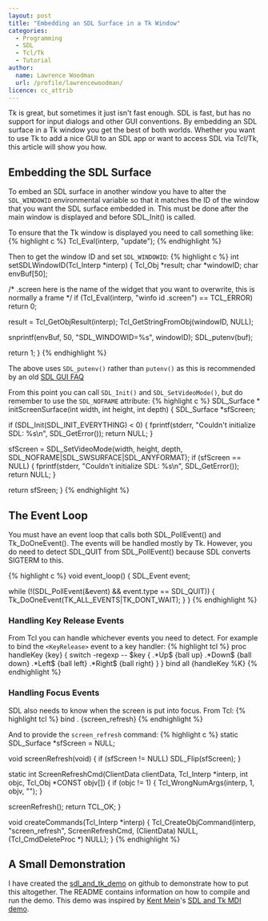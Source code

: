 ```yaml
---
layout: post
title: "Embedding an SDL Surface in a Tk Window"
categories:
  - Programming
  - SDL
  - Tcl/Tk
  - Tutorial
author:
  name: Lawrence Woodman
  url: /profile/lawrencewoodman/
licence: cc_attrib
---
```


Tk is great, but sometimes it just isn't fast enough.  SDL is fast, but has no support for input dialogs and other GUI conventions.  By embedding an SDL surface in a Tk window you get the best of both worlds.  Whether you want to use Tk to add a nice GUI to an SDL app or want to access SDL via Tcl/Tk, this article will show you how.

## Embedding the SDL Surface
To embed an SDL surface in another window you have to alter the `SDL_WINDOWID` environmental variable so that it matches the ID of the window that you want the SDL surface embedded in.  This must be done after the main window is displayed and before SDL_Init() is called.

To ensure that the Tk window is displayed you need to call something like:
{% highlight c %}
Tcl_Eval(interp, "update");
{% endhighlight %}

Then to get the window ID and set `SDL_WINDOWID`:
{% highlight c %}
int
setSDLWindowID(Tcl_Interp *interp)
{
  Tcl_Obj *result;
  char *windowID;
  char envBuf[50];

  /* .screen here is the name of the widget that you want to overwrite,
     this is normally a frame */
  if (Tcl_Eval(interp, "winfo id .screen") == TCL_ERROR)
    return 0;

  result = Tcl_GetObjResult(interp);
  Tcl_GetStringFromObj(windowID, NULL);

  snprintf(envBuf, 50, "SDL_WINDOWID=%s", windowID);
  SDL_putenv(buf);

  return 1;
}
{% endhighlight %}

The above uses `SDL_putenv()` rather than `putenv()` as this is recommended by an old [SDL GUI FAQ](http://sdl.beuc.net/sdl.wiki/FAQ_GUI)

From this point you can call `SDL_Init()` and `SDL_SetVideoMode()`, but do remember to use the `SDL_NOFRAME` attribute:
{% highlight c %}
SDL_Surface *
initScreenSurface(int width, int height, int depth)
{
  SDL_Surface *sfScreen;

  if (SDL_Init(SDL_INIT_EVERYTHING) < 0) {
    fprintf(stderr, "Couldn't initialize SDL: %s\n", SDL_GetError());
    return NULL;
  }

  sfScreen = SDL_SetVideoMode(width, height, depth,
                              SDL_NOFRAME|SDL_SWSURFACE|SDL_ANYFORMAT);
  if (sfScreen == NULL) {
    fprintf(stderr, "Couldn't initialize SDL: %s\n", SDL_GetError());
    return NULL;
  }

  return sfSreen;
}
{% endhighlight %}


## The Event Loop
You must have an event loop that calls both SDL_PollEvent() and Tk_DoOneEvent().  The events will be handled mostly by Tk.  However, you do need to detect SDL_QUIT from SDL_PollEvent() because SDL converts SIGTERM to this. 

{% highlight c %}
void
event_loop()
{
  SDL_Event event;

  while (!(SDL_PollEvent(&event) && event.type == SDL_QUIT)) {
    Tk_DoOneEvent(TK_ALL_EVENTS|TK_DONT_WAIT);
  }
}
{% endhighlight %}

### Handling Key Release Events
From Tcl you can handle whichever events you need to detect.  For example to bind the `<KeyRelease>` event to a key handler:
{% highlight tcl %}
proc handleKey {key} {
  switch -regexp -- $key {
    .*Up$ {ball up}
    .*Down$ {ball down}
    .*Left$ {ball left}
    .*Right$ {ball right}
  }
}
bind all <KeyRelease> {handleKey %K}
{% endhighlight %}

### Handling Focus Events
SDL also needs to know when the screen is put into focus. From Tcl:
{% highlight tcl %}
bind . <FocusIn> {screen_refresh}
{% endhighlight %}

And to provide the `screen_refresh` command:
{% highlight c %}
static SDL_Surface *sfScreen = NULL;

void
screenRefresh(void)
{
  if (sfScreen != NULL)
    SDL_Flip(sfScreen);
}

static int
ScreenRefreshCmd(ClientData clientData, Tcl_Interp *interp,
                 int objc, Tcl_Obj *CONST objv[])
{
  if (objc != 1) {
    Tcl_WrongNumArgs(interp, 1, objv, "");
  }

  screenRefresh();
  return TCL_OK;
}

void createCommands(Tcl_Interp *interp)
{
  Tcl_CreateObjCommand(interp, "screen_refresh", ScreenRefreshCmd,
                       (ClientData) NULL,
                       (Tcl_CmdDeleteProc *) NULL);
}
{% endhighlight %}

## A Small Demonstration
I have created the [sdl_and_tk_demo](https://github.com/LawrenceWoodman/sdl_and_tk_demo) on github to demonstrate how to put this altogether.  The README contains information on how to compile and run the demo.  This demo was inspired by [Kent Mein](http://www-users.cs.umn.edu/~mein/)'s [SDL and Tk MDI demo](http://www.libsdl.org/projects/tcl-demo/).
